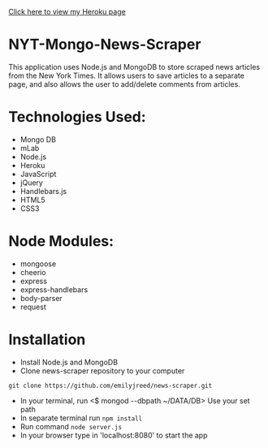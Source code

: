 [Click here to view my Heroku page](https://peaceful-ocean-65415.herokuapp.com/)

# NYT-Mongo-News-Scraper

This application uses Node.js and MongoDB to store scraped news articles from the New York Times. It allows users to save articles to a separate page, and also allows the user to add/delete comments from articles.

# Technologies Used:

* Mongo DB
* mLab
* Node.js
* Heroku
* JavaScript
* jQuery
* Handlebars.js
* HTML5
* CSS3

# Node Modules:

* mongoose
* cheerio
* express
* express-handlebars
* body-parser
* request

# Installation

* Install Node.js and MongoDB
* Clone news-scraper repository to your computer
```
git clone https://github.com/emilyjreed/news-scraper.git
```
* In your terminal, run <$ mongod --dbpath ~/DATA/DB> Use your set path
* In separate terminal run ```npm install```
* Run command ```node server.js```
* In your browser type in 'localhost:8080' to start the app


